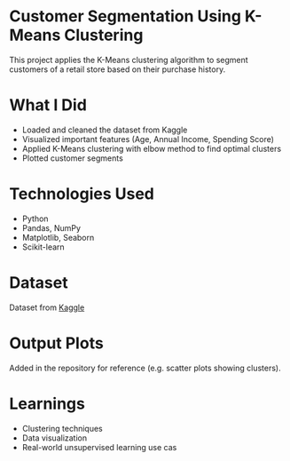 # Customer Segmentation Using K-Means Clustering

This project applies the K-Means clustering algorithm to segment customers of a retail store based on their purchase history.

# What I Did

- Loaded and cleaned the dataset from Kaggle
- Visualized important features (Age, Annual Income, Spending Score)
- Applied K-Means clustering with elbow method to find optimal clusters
- Plotted customer segments

# Technologies Used

- Python
- Pandas, NumPy
- Matplotlib, Seaborn
- Scikit-learn

# Dataset

Dataset from [Kaggle](https://www.kaggle.com/datasets/vjchoudhary7/customer-segmentation-tutorial-in-python)

# Output Plots

Added in the repository for reference (e.g. scatter plots showing clusters).

# Learnings

- Clustering techniques
- Data visualization
- Real-world unsupervised learning use cas
